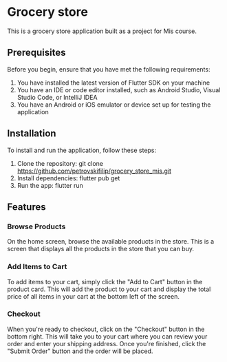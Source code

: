 # Grocery store 

This is a grocery store application built as a project for Mis course.

## Prerequisites

Before you begin, ensure that you have met the following requirements:

1. You have installed the latest version of Flutter SDK on your machine
3. You have an IDE or code editor installed, such as Android Studio, Visual Studio Code, or IntelliJ IDEA
4. You have an Android or iOS emulator or device set up for testing the application

## Installation

To install and run the application, follow these steps:

1. Clone the repository: git clone https://github.com/petrovskifilip/grocery_store_mis.git
2. Install dependencies: flutter pub get
3. Run the app: flutter run

## Features
### Browse Products
On the home screen, browse the available products in the store. This is a screen that displays all the products in the store that you can buy.

### Add Items to Cart
To add items to your cart, simply click the "Add to Cart" button in the product card. This will add the product to your cart and display the total price of all items in your cart at the bottom left of the screen.

### Checkout
When you're ready to checkout, click on the "Checkout" button in the bottom right. This will take you to your cart where you can review your order and enter your shipping address. Once you're finished, click the "Submit Order" button and the order will be placed.
